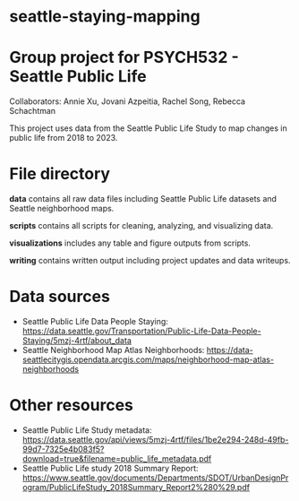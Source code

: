 # seattle-staying-mapping

# Group project for PSYCH532 - Seattle Public Life
Collaborators: Annie Xu, Jovani Azpeitia, Rachel Song, Rebecca Schachtman

This project uses data from the Seattle Public Life Study to map changes in public life from 2018 to 2023.

# File directory
**data** contains all raw data files including Seattle Public Life datasets and Seattle neighborhood maps.

**scripts** contains all scripts for cleaning, analyzing, and visualizing data.

**visualizations** includes any table and figure outputs from scripts.

**writing** contains written output including project updates and data writeups.

# Data sources
* Seattle Public Life Data People Staying: https://data.seattle.gov/Transportation/Public-Life-Data-People-Staying/5mzj-4rtf/about_data
* Seattle Neighborhood Map Atlas Neighborhoods: https://data-seattlecitygis.opendata.arcgis.com/maps/neighborhood-map-atlas-neighborhoods

# Other resources
* Seattle Public Life Study metadata: https://data.seattle.gov/api/views/5mzj-4rtf/files/1be2e294-248d-49fb-99d7-7325e4b083f5?download=true&filename=public_life_metadata.pdf
* Seattle Public Life study 2018 Summary Report: https://www.seattle.gov/documents/Departments/SDOT/UrbanDesignProgram/PublicLifeStudy_2018Summary_Report2%280%29.pdf




